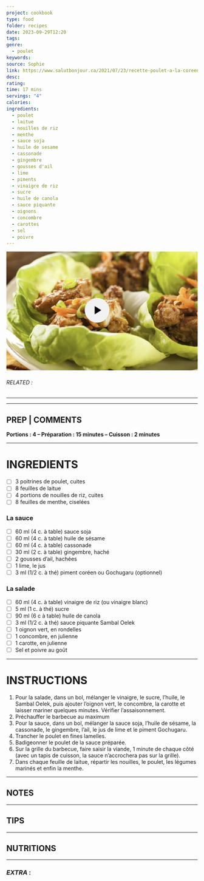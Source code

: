```yaml
---
project: cookbook
type: food
folder: recipes
date: 2023-09-29T12:20
tags: 
genre:
  - poulet
keywords: 
source: Sophie
link: https://www.salutbonjour.ca/2021/07/23/recette-poulet-a-la-coreenne-et-rouleaux-de-salade
desc: 
rating: 
time: 17 mins
servings: "4"
calories: 
ingredients:
  - poulet
  - laitue
  - nouilles de riz
  - menthe
  - sauce soja
  - huile de sesame
  - cassonade
  - gingembre
  - gousses d'ail
  - lime
  - piments
  - vinaigre de riz
  - sucre
  - huile de canola
  - sauce piquante
  - oignons
  - concombre
  - carottes
  - sel
  - poivre
---
```


![IMAGE](image_528.png)

###### *RELATED* : 
---


---
## PREP | COMMENTS

**Portions : 4 – Préparation : 15 minutes – Cuisson : 2 minutes**

---
# INGREDIENTS

- [ ] 3 poitrines de poulet, cuites
- [ ] 8 feuilles de laitue
- [ ] 4 portions de nouilles de riz, cuites
- [ ] 8 feuilles de menthe, ciselées

### **La sauce**

- [ ] 60 ml (4 c. à table) sauce soja
- [ ] 60 ml (4 c. à table) huile de sésame
- [ ] 60 ml (4 c. à table) cassonade
- [ ] 30 ml (2 c. à table) gingembre, haché
- [ ] 2 gousses d’ail, hachées
- [ ] 1 lime, le jus
- [ ] 3 ml (1/2 c. à thé) piment coréen ou Gochugaru (optionnel)

### **La salade**

- [ ] 60 ml (4 c. à table) vinaigre de riz (ou vinaigre blanc)
- [ ] 5 ml (1 c. à thé) sucre
- [ ] 90 ml (6 c à table) huile de canola
- [ ] 3 ml (1/2 c. à thé) sauce piquante Sambal Oelek
- [ ] 1 oignon vert, en rondelles
- [ ] 1 concombre, en julienne
- [ ] 1 carotte, en julienne
- [ ] Sel et poivre au goût

---
# INSTRUCTIONS

1. Pour la salade, dans un bol, mélanger le vinaigre, le sucre, l’huile, le Sambal Oelek, puis ajouter l’oignon vert, le concombre, la carotte et laisser mariner quelques minutes. Vérifier l’assaisonnement.
2. Préchauffer le barbecue au maximum
3. Pour la sauce, dans un bol, mélanger la sauce soja, l’huile de sésame, la cassonade, le gingembre, l’ail, le jus de lime et le piment Gochugaru.
4. Trancher le poulet en fines lamelles.
5. Badigeonner le poulet de la sauce préparée.
6. Sur la grille du barbecue, faire saisir la viande, 1 minute de chaque côté (avec un tapis de cuisson, la sauce n’accrochera pas sur la grille).
7. Dans chaque feuille de laitue, répartir les nouilles, le poulet, les légumes marinés et enfin la menthe.

---
## NOTES



---
## TIPS



---
## NUTRITIONS



---
### *EXTRA* :



